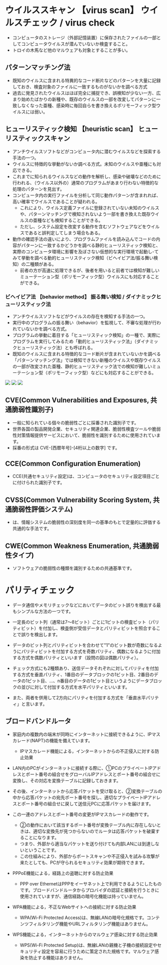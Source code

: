 # ウイルススキャン 【virus scan】 ウイルスチェック / virus check
- コンピュータのストレージ（外部記憶装置）に保存されたファイルの一部としてコンピュータウイルスが潜んでいないか検査すること。
- トロイの木馬など他のマルウェアも対象とすることが多い。

## パターンマッチング法
- 既知のウイルスに含まれる特異的なコード断片などのパターンを大量に記録しておき、検査対象のファイルに一致するものがないかを調べる方式
- 過去に発見されたウイルスはほぼ完全に捕捉でき、誤検知が少ない一方、広まり始めたばかりの新種や、既存のウイルスの一部を改変してパターンに一致しなくなった亜種、感染時に毎回自らを書き換えるポリモーフィック型ウイルスには弱い。


## ヒューリスティック検知 【heuristic scan】 ヒューリスティックスキャン
- アンチウイルスソフトなどがコンピュータ内に潜むウイルスなどを探索する手法の一つ。
- ウイルスに特徴的な挙動がないか調べる方式。未知のウイルスや亜種にも対応できる。
- これまでに知られるウイルスなどの動作を解析し、感染や破壊などのために行われる、（ウイルス以外の）通常のプログラムがあまり行わない特徴的な処理のパターンを見出す。
- コンピュータ内の実行ファイルを分析して同じ動作パターンが含まれれば、高い確率でウイルスであることが疑われる。
    - これにより、ウイルス定義ファイルに登録されていない未知のウイルスや、パターンマッチングで検知されないよう一部を書き換えた既存ウイルスの亜種なども検知することができる。
    - ただし、システム設定を改変する動作を含むソフトウェアなどをウイルスであると誤判定してしまう場合もある。
- 動作の確認手法の違いにより、プログラムファイルを読み込んでコードの内容がパターンに一致するかどうかを調べる静的ヒューリスティック検知と、実際のコンピュータ環境に影響を及ぼさない仮想的な実行環境で起動し-てみて挙動を調べる動的ヒューリスティック検知（ビヘイビア法/振る舞い検知）の二種類がある。
    - 前者の方が高速に処理できるが、後者を用いると前者では検知が難しいミューテーション型（ポリモーフィック型）ウイルスにも対応することができる。


### ビヘイビア法 【behavior method】 振る舞い検知 / ダイナミックヒューリスティック法
- アンチウイルスソフトなどがウイルスの存在を検知する手法の一つ。
- 実行中のプログラムの振る舞い（behavior）を監視して、不審な処理が行われていないかを調べる方式。
- プログラムの挙動に着目する「ヒューリスティック検知」の一種で、実際にプログラムを実行してみるため「動的ヒューリスティック法」（ダイナミックヒューリスティック法）とも呼ばれる。
- 既知のウイルスに含まれる特徴的なコード断片が含まれていないかを調べる「パターンマッチング法」では検知できない新種のウイルスや既存ウイルスの一部が改変された亜種、静的ヒューリスティック法での検知が難しいミューテーション型（ポリモーフィック型）などにも対応することができる。


![](https://github.com/MediumMountain/Study_Security/blob/main/PICTURE/Attack/detection_01.png)
![](https://github.com/MediumMountain/Study_Security/blob/main/PICTURE/Attack/detection_02.png)
![](https://github.com/MediumMountain/Study_Security/blob/main/PICTURE/Attack/detection_03.png)



## CVE(Common Vulnerabilities and Exposures, 共通脆弱性識別子)
- 一般に知られている個々の脆弱性ごとに採番された識別子です。
- 世界各国の製品開発企業、セキュリティ関連企業、脆弱性検査ツールや脆弱性対策情報提供サービスにおいて、脆弱性を識別するために使用されています。
- 採番の形式は CVE-[西暦年号]-[4桁以上の数字] です。


## CCE(Common Configuration Enumeration)
- CCE(共通セキュリティ設定)は、コンピュータのセキュリティ設定項目ごとに付けられた識別子です。

## CVSS(Common Vulnerability Scoring System, 共通脆弱性評価システム)
- は、情報システムの脆弱性の深刻度を同一の基準のもとで定量的に評価する共通的な手法です。

## CWE(Common Weakness Enumeration, 共通脆弱性タイプ)
- ソフトウェアの脆弱性の種類を識別するための共通基準です。



# パリティチェック
- データ通信やメモリチェックなどにおいてデータのビット誤りを検出する最もシンプルな方法の一つです。
- 一定長のビット列（通常は7～8ビット）ごとに1ビットの検査ビット（パリティビット）を付加し、検査側が受信データとパリティビットを照合することで誤りを検出します。

- データのビット列とパリティビットを合わせて"1"のビット数が奇数になるようにパリティビットを付加する方式を奇数パリティ、偶数になるように付加する方式を偶数パリティといいます（設問の図は偶数パリティ）。

- チェック方式にも2種類あり、送信データそれぞれに対してパリティを付加する方式を垂直パリティ、1番目のデータブロックの1ビット目、2番目のデータの1ビット目、…、n番目のデータの1ビット目というようにデータブロックの並びに対して付加する方式を水平パリティといいます。
- また、両者を併用して2方向にパリティを付加する方式を「垂直水平パリティ」と言います。


<!-- パリティチェック問題の画像 -->




## ブロードバンドルータ
- 家庭内の複数内の端末が同時にインターネットに接続できるように、IPマスカレード(NAPT)の機能を備えています。
    - IPマスカレード機能による，インターネットからの不正侵入に対する防止効果

- LAN内のPCがインターネットに接続する際に、①PCのプライベートIPアドレスとポート番号の組合せをグローバルIPアドレスとポート番号の組合せに変換し、その対応を変換テーブルに記録しておきます。
- その後、インターネットから応答パケットを受け取ると、②変換テーブルの中から応答パケットの宛先ポート番号を探し、適切なプライベートIPアドレスとポート番号の組合せに戻して送信元PCに応答パケットを届けます。
- この一連のアドレスとポート番号の変更がIPマスカレードの動作です。
    - ②の動作において該当するポート番号が変換テーブル内に存在しないときは、適切な変換先が見つからないのでルータは応答パケットを破棄することになります。
    - つまり、外部から適当なパケットを送り付けても内部LANには到達しないということです。
    - この仕組みにより、外部からポートスキャンや不正侵入を試みる攻撃が来たとしても、PCが守られるセキュリティ効果が期待できます。



<!-- ブロードバンドルータの問題画像 -->

- PPPoE機能による，経路上の盗聴に対する防止効果
    - PPP over EthernetはPPPをイーサネット上で利用できるようにしたものです。ブロードバンドルータからプロバイダの認証と接続を行うときに使用されていますが、通信経路の暗号化機能は持っていません。

- WPA機能による，不正なWebサイトへの接続に対する防止効果
    - WPA(Wi-Fi Protected Access)は、無線LANの暗号化規格です。コンテンツフィルタリング機能やURLフィルタリング機能はありません。

- WPS機能による，インターネットからのマルウェア感染に対する防止効果
    - WPS(Wi-Fi Protected Setup)は、無線LANの親機と子機の接続設定やセキュリティ設定を容易に行うために策定された規格です。マルウェア感染を防止する機能はありません。